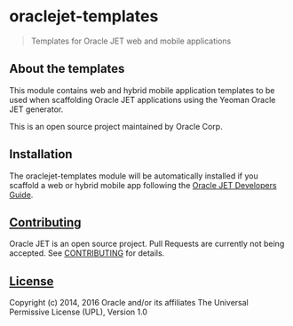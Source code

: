 # oraclejet-templates

> Templates for Oracle JET web and mobile applications

## About the templates
This module contains web and hybrid mobile application templates to be used when scaffolding Oracle JET applications using the Yeoman Oracle JET generator.

This is an open source project maintained by Oracle Corp.

## Installation
The oraclejet-templates module will be automatically installed if you scaffold a web or hybrid mobile app following the [Oracle JET Developers Guide](http://docs.oracle.com/middleware/jet220/jet/).

## [Contributing](https://github.com/oracle/oraclejet-templates/tree/master/CONTRIBUTING.md)
Oracle JET is an open source project.  Pull Requests are currently not being accepted. See 
[CONTRIBUTING](https://github.com/oracle/oraclejet-templates/tree/master/CONTRIBUTING.md)
for details.

## [License](https://github.com/oracle/oraclejet-templates/tree/master/LICENSE.md)
Copyright (c) 2014, 2016 Oracle and/or its affiliates
The Universal Permissive License (UPL), Version 1.0